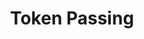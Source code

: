 ---
word: "true"

types: "word"

title: "Token Passing"

categories: ['']

tags: ['Token', 'Passing']

arabic: 'تمرير الرُّموز'

arexps: []

enwords: ['Token Passing']

enexps: []

arlexicons: 'م'

enlexicons: 'T'

authors: ['Ruqayya Roshdy']

translators: ['X']

citations: 'تطبيقات أساسية في المعالجة الآلية للغة العربية'

sources: 'مركز الملك عبدالله بن عبدالعزيز الدولي لخدمة اللغة العربية'

slug: ""
---